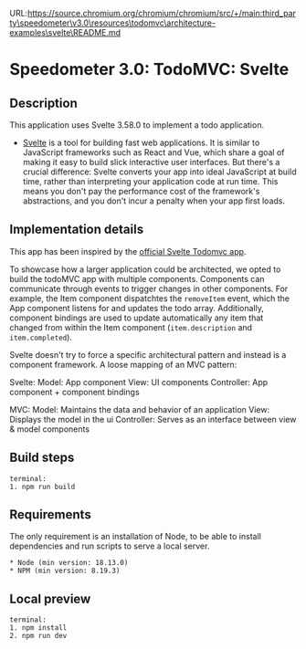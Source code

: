 URL:https://source.chromium.org/chromium/chromium/src/+/main:third_party\speedometer\v3.0\resources\todomvc\architecture-examples\svelte\README.md
# Speedometer 3.0: TodoMVC: Svelte

## Description

This application uses Svelte 3.58.0 to implement a todo application.

-   [Svelte](https://svelte.dev/) is a tool for building fast web applications. It is similar to JavaScript frameworks such as React and Vue, which share a goal of making it easy to build slick interactive user interfaces.
    But there's a crucial difference: Svelte converts your app into ideal JavaScript at build time, rather than interpreting your application code at run time. This means you don't pay the performance cost of the framework's abstractions, and you don't incur a penalty when your app first loads.

## Implementation details

This app has been inspired by the [official Svelte Todomvc app](https://github.com/sveltejs/svelte-todomvc).

To showcase how a larger application could be architected, we opted to build the todoMVC app with multiple components.
Components can communicate through events to trigger changes in other components. For example, the Item component dispatchtes the `removeItem` event, which the App component listens for and updates the todo array.
Additionally, component bindings are used to update automatically any item that changed from within the Item component (`item.description` and `item.completed`).

Svelte doesn't try to force a specific architectural pattern and instead is a component framework.
A loose mapping of an MVC pattern:

Svelte:
Model: App component
View: UI components
Controller: App component + component bindings

MVC:
Model: Maintains the data and behavior of an application
View: Displays the model in the ui
Controller: Serves as an interface between view & model components

## Build steps

```
terminal:
1. npm run build
```

## Requirements

The only requirement is an installation of Node, to be able to install dependencies and run scripts to serve a local server.

```
* Node (min version: 18.13.0)
* NPM (min version: 8.19.3)
```

## Local preview

```
terminal:
1. npm install
2. npm run dev
```
